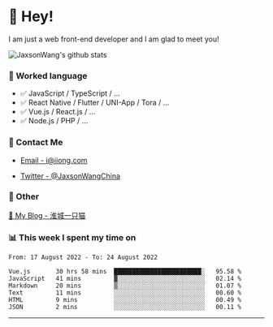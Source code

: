 # 👋 Hey!

I am just a web front-end developer and I am glad to meet you!

![JaxsonWang's github stats](https://github-readme-stats.vercel.app/api?username=JaxsonWang&&show_icons=true&&title_color=1abc9c&&icon_color=1abc9c)


### 📝 Worked language

- ✅ JavaScript / TypeScript / ...
- ✅ React Native / Flutter / UNI-App / Tora / ...
- ✅ Vue.js / React.js / ...
- ✅ Node.js / PHP / ...

### 📮 Contact Me

- [Email - i@iiong.com](mailto:i@iiong.com)

- [Twitter - @JaxsonWangChina](https://twitter.com/JaxsonWangChina)

### 🤪 Other

[📌 My Blog - 淮城一只猫](https://iiong.com)

### 📊 This week I spent my time on

<!--START_SECTION:waka-->

```text
From: 17 August 2022 - To: 24 August 2022

Vue.js       30 hrs 58 mins  ████████████████████████░   95.58 %
JavaScript   41 mins         ▓░░░░░░░░░░░░░░░░░░░░░░░░   02.14 %
Markdown     20 mins         ▒░░░░░░░░░░░░░░░░░░░░░░░░   01.07 %
Text         11 mins         ░░░░░░░░░░░░░░░░░░░░░░░░░   00.60 %
HTML         9 mins          ░░░░░░░░░░░░░░░░░░░░░░░░░   00.49 %
JSON         2 mins          ░░░░░░░░░░░░░░░░░░░░░░░░░   00.11 %
```

<!--END_SECTION:waka-->

---
